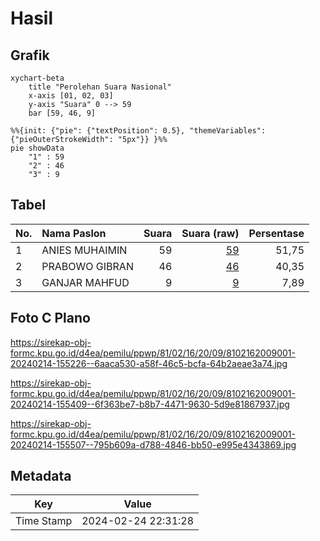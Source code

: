 # Hasil

## Grafik

```mermaid
xychart-beta
    title "Perolehan Suara Nasional"
    x-axis [01, 02, 03]
    y-axis "Suara" 0 --> 59
    bar [59, 46, 9]
```

```mermaid
%%{init: {"pie": {"textPosition": 0.5}, "themeVariables": {"pieOuterStrokeWidth": "5px"}} }%%
pie showData
    "1" : 59
    "2" : 46
    "3" : 9
```

## Tabel

| No. | Nama Paslon    | Suara | Suara (raw) | Persentase |
|:--- |:-------------- | -----:| -----------:| ----------:|
| 1   | ANIES MUHAIMIN | 59    | [59][p-1]   | 51,75      |
| 2   | PRABOWO GIBRAN | 46    | [46][p-2]   | 40,35      |
| 3   | GANJAR MAHFUD  | 9     | [9][p-3]    | 7,89       |


[p-1]: https://github.com/gigit-pemilu/pemilu-2024/blob/main/pilpres/hitung-suara/sub/81-maluku/sub/02-maluku-tenggara/sub/16-hoat-sorbay/sub/2009-ngursit/sub/001-tps/sub/paslon-1.txt
[p-2]: https://github.com/gigit-pemilu/pemilu-2024/blob/main/pilpres/hitung-suara/sub/81-maluku/sub/02-maluku-tenggara/sub/16-hoat-sorbay/sub/2009-ngursit/sub/001-tps/sub/paslon-2.txt
[p-3]: https://github.com/gigit-pemilu/pemilu-2024/blob/main/pilpres/hitung-suara/sub/81-maluku/sub/02-maluku-tenggara/sub/16-hoat-sorbay/sub/2009-ngursit/sub/001-tps/sub/paslon-3.txt

## Foto C Plano

https://sirekap-obj-formc.kpu.go.id/d4ea/pemilu/ppwp/81/02/16/20/09/8102162009001-20240214-155226--6aaca530-a58f-46c5-bcfa-64b2aeae3a74.jpg

https://sirekap-obj-formc.kpu.go.id/d4ea/pemilu/ppwp/81/02/16/20/09/8102162009001-20240214-155409--6f363be7-b8b7-4471-9630-5d9e81867937.jpg

https://sirekap-obj-formc.kpu.go.id/d4ea/pemilu/ppwp/81/02/16/20/09/8102162009001-20240214-155507--795b609a-d788-4846-bb50-e995e4343869.jpg


## Metadata

| Key        | Value               |
| ---------- | ------------------- |
| Time Stamp | 2024-02-24 22:31:28 |




